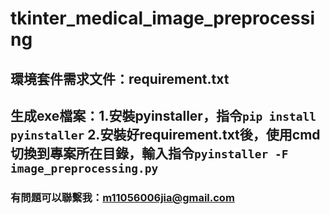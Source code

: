 # tkinter_medical_image_preprocessing

## 環境套件需求文件：requirement.txt
## 生成exe檔案：1.安裝pyinstaller，指令```pip install pyinstaller``` 2.安裝好requirement.txt後，使用cmd切換到專案所在目錄，輸入指令```pyinstaller -F image_preprocessing.py```

### 有問題可以聯繫我：m11056006jia@gmail.com
